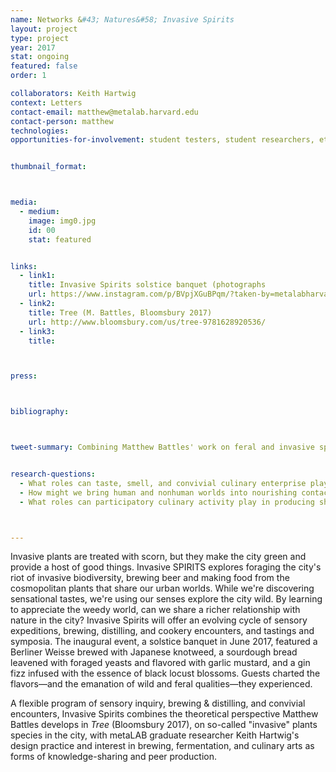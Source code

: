 ```yaml
---
name: Networks &#43; Natures&#58; Invasive Spirits
layout: project
type: project
year: 2017
stat: ongoing
featured: false
order: 1

collaborators: Keith Hartwig
context: Letters
contact-email: matthew@metalab.harvard.edu
contact-person: matthew
technologies:
opportunities-for-involvement: student testers, student researchers, etc


thumbnail_format:



media:
  - medium:
    image: img0.jpg
    id: 00
    stat: featured


links:
  - link1: 
    title: Invasive Spirits solstice banquet (photographs
    url: https://www.instagram.com/p/BVpjXGuBPqm/?taken-by=metalabharvard
  - link2: 
    title: Tree (M. Battles, Bloomsbury 2017)
    url: http://www.bloomsbury.com/us/tree-9781628920536/
  - link3:
    title: 



press:



bibliography:



tweet-summary: Combining Matthew Battles' work on feral and invasive species in the city with designer and graduate researcher Keith Hartwig's practice in brewing, placemaking, and peer production, Invasive Spirits takes a multisensory approach to urbanism—using our noses & palates as well as eyes & analytic minds—to produce knowledge that's fun, flavorful, & transformative.


research-questions:
  - What roles can taste, smell, and convivial culinary enterprise play in knowledge production?
  - How might we bring human and nonhuman worlds into nourishing contact through the senses?
  - What roles can participatory culinary activity play in producing shared understandings of sustainable and sustaining urban nature?



---
```



Invasive plants are treated with scorn, but they make the city green and provide a host of good things. Invasive SPIRITS explores foraging the city's riot of invasive biodiversity, brewing beer and making food from the cosmopolitan plants that share our urban worlds. While we're discovering sensational tastes, we're using our senses explore the city wild. By learning to appreciate the weedy world, can we share a richer relationship with nature in the city?
Invasive Spirits will offer an evolving cycle of sensory expeditions, brewing, distilling, and cookery encounters, and tastings and symposia. The inaugural event, a solstice banquet in June 2017, featured a Berliner Weisse brewed with Japanese knotweed, a sourdough bread leavened with foraged yeasts and flavored with garlic mustard, and a gin fizz infused with the essence of black locust blossoms. Guests charted the flavors—and the emanation of wild and feral qualities—they experienced. 

A flexible program of sensory inquiry, brewing & distilling, and convivial encounters, Invasive Spirits combines the theoretical perspective Matthew Battles develops in <em>Tree</em> (Bloomsbury 2017), on so-called "invasive" plants species in the city, with metaLAB graduate researcher Keith Hartwig's design practice and interest in brewing, fermentation, and culinary arts as forms of knowledge-sharing and peer production.


